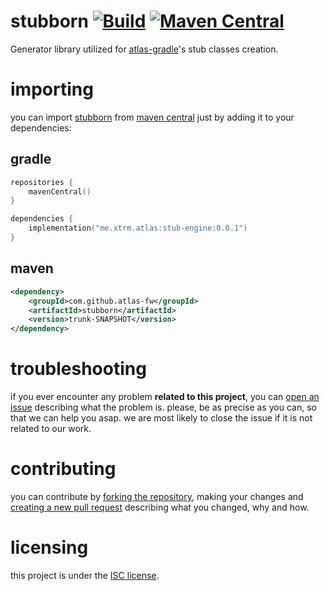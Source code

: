# stubborn [![Build][badge-github-ci]][project-gradle-ci] [![Maven Central][badge-mvnc]][project-mvnc]

Generator library utilized for [atlas-gradle][atlas-gradle]'s stub classes creation.

# importing

you can import [stubborn][project-url] from [maven central][mvnc] just by adding it to your dependencies:

## gradle

```kotlin
repositories {
    mavenCentral()
}

dependencies {
    implementation("me.xtrm.atlas:stub-engine:0.0.1")
}
```

## maven

```xml
<dependency>
    <groupId>com.github.atlas-fw</groupId>
    <artifactId>stubborn</artifactId>
    <version>trunk-SNAPSHOT</version>
</dependency>
```

# troubleshooting

if you ever encounter any problem **related to this project**, you can [open an issue][new-issue] describing what the
problem is. please, be as precise as you can, so that we can help you asap. we are most likely to close the issue if it
is not related to our work.

# contributing

you can contribute by [forking the repository][fork], making your changes and [creating a new pull request][new-pr]
describing what you changed, why and how.

# licensing

this project is under the [ISC license][project-license].


<!-- Links -->

[jvm]: https://adoptium.net "adoptium website"

[kotlin]: https://kotlinlang.org "kotlin website"

[rust]: https://rust-lang.org "rust website"

[mvnc]: https://repo1.maven.org/maven2/ "maven central website"

<!-- Project Links -->

[project-url]: https://github.com/atlas-fw/stub-engine "project github repository"

[fork]: https://github.com/atlas-fw/stub-engine/fork "fork this repository"

[new-pr]: https://github.com/atlas-fw/stub-engine/pulls/new "create a new pull request"

[new-issue]: https://github.com/atlas-fw/stub-engine/issues/new "create a new issue"

[project-mvnc]: https://maven-badges.herokuapp.com/maven-central/me.xtrm.atlas/stub-engine "maven central repository"

[project-gradle-ci]: https://github.com/atlas-fw/stub-engine/actions/workflows/gradle-ci.yml "gradle ci workflow"

[project-license]: https://github.com/atlas-fw/stub-engine/blob/trunk/LICENSE "LICENSE source file"

[atlas-gradle]: https://github.com/atlas-fw/atlas-gradle "atlas-gradle github repo"

<!-- Badges -->

[badge-mvnc]: https://maven-badges.herokuapp.com/maven-central/me.xtrm.atlas/stub-engine/badge.svg "maven central badge"

[badge-github-ci]: https://github.com/atlas-fw/stub-engine/actions/workflows/build.yml/badge.svg?branch=trunk "github actions badge"
